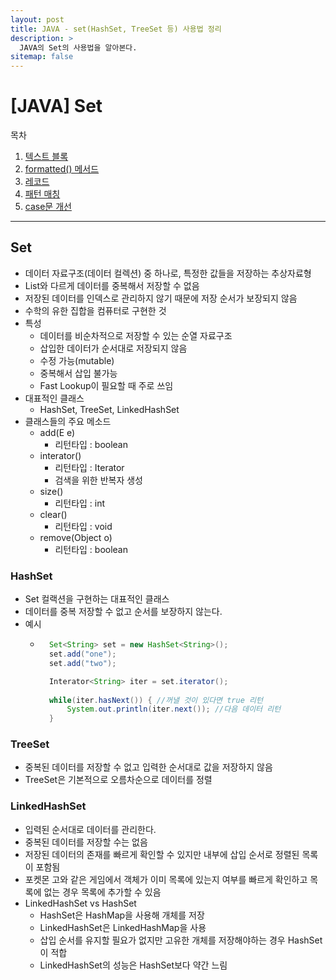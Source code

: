 ```yaml
---
layout: post
title: JAVA - set(HashSet, TreeSet 등) 사용법 정리
description: >
  JAVA의 Set의 사용법을 알아본다.
sitemap: false
---
```


# [JAVA] Set

목차
1. [텍스트 블록](#텍스트-블록)
2. [formatted() 메서드](#formatted-메서드)
3. [레코드](#레코드)
4. [패턴 매칭](#패턴-매칭) 
5. [case문 개선](#자료형에-맞는-case-처리)

---


## Set
- 데이터 자료구조(데이터 컬렉션) 중 하나로, 특정한 값들을 저장하는 추상자료형
- List와 다르게 데이터를 중복해서 저장할 수 없음
- 저장된 데이터를 인덱스로 관리하지 않기 때문에 저장 순서가 보장되지 않음
- 수학의 유한 집합을 컴퓨터로 구현한 것
- 특성
    - 데이터를 비순차적으로 저장할 수 있는 순열 자료구조
    - 삽입한 데이터가 순서대로 저장되지 않음
    - 수정 가능(mutable)
    - 중복해서 삽입 불가능
    - Fast Lookup이 필요할 때 주로 쓰임
- 대표적인 클래스
    - HashSet, TreeSet, LinkedHashSet
- 클래스들의 주요 메소드
    - add(E e)
        - 리턴타입 : boolean
    - interator()
        - 리턴타입 : Iterator<E>
        - 검색을 위한 반복자 생성
    - size()
        - 리턴타입 : int
    - clear()
        - 리턴타입 : void
    - remove(Object o)
        - 리턴타입 : boolean
    
### HashSet
- Set 컬랙션을 구현하는 대표적인 클래스
- 데이터를 중복 저장할 수 없고 순서를 보장하지 않는다.
- 예시
    - ```java
        Set<String> set = new HashSet<String>();
        set.add("one");
        set.add("two");

        Interator<String> iter = set.iterator();
        
        while(iter.hasNext()) { //꺼낼 것이 있다면 true 리턴
            System.out.println(iter.next()); //다음 데이터 리턴
        }
        ```

### TreeSet
- 중복된 데이터를 저장할 수 없고 입력한 순서대로 값을 저장하지 않음
- TreeSet은 기본적으로 오름차순으로 데이터를 정렬

### LinkedHashSet
- 입력된 순서대로 데이터를 관리한다.
- 중복된 데이터를 저장할 수는 없음
- 저장된 데이터의 존재를 빠르게 확인할 수 있지만 내부에 삽입 순서로 정렬된 목록이 포함됨
- 포켓몬 고와 같은 게임에서 객체가 이미 목록에 있는지 여부를 빠르게 확인하고 목록에 없는 경우 목록에 추가할 수 있음
- LinkedHashSet vs HashSet
    - HashSet은 HashMap을 사용해 개체를 저장
    - LinkedHashSet은 LinkedHashMap을 사용
    - 삽입 순서를 유지할 필요가 없지만 고유한 개체를 저장해야하는 경우 HashSet이 적합
    - LinkedHashSet의 성능은 HashSet보다 약간 느림